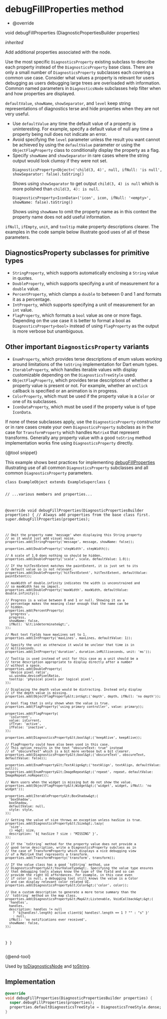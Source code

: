 


# debugFillProperties method







- @override

void debugFillProperties
(DiagnosticPropertiesBuilder properties)

_<span class="feature">inherited</span>_



<p>Add additional properties associated with the node.</p>
<p>Use the most specific <code>DiagnosticsProperty</code> existing subclass to describe
each property instead of the <code>DiagnosticsProperty</code> base class. There are
only a small number of <code>DiagnosticsProperty</code> subclasses each covering a
common use case. Consider what values a property is relevant for users
debugging as users debugging large trees are overloaded with information.
Common named parameters in <code>DiagnosticsNode</code> subclasses help filter when
and how properties are displayed.</p>
<p><code>defaultValue</code>, <code>showName</code>, <code>showSeparator</code>, and <code>level</code> keep string
representations of diagnostics terse and hide properties when they are not
very useful.</p>
<ul>
<li>Use <code>defaultValue</code> any time the default value of a property is
uninteresting. For example, specify a default value of null any time
a property being null does not indicate an error.</li>
<li>Avoid specifying the <code>level</code> parameter unless the result you want
cannot be achieved by using the <code>defaultValue</code> parameter or using
the <code>ObjectFlagProperty</code> class to conditionally display the property
as a flag.</li>
<li>Specify <code>showName</code> and <code>showSeparator</code> in rare cases where the string
output would look clumsy if they were not set.
<pre class="language-dart"><code class="language-dart">DiagnosticsProperty&lt;Object&gt;('child(3, 4)', null, ifNull: 'is null', showSeparator: false).toString()
</code></pre>
Shows using <code>showSeparator</code> to get output <code>child(3, 4) is null</code> which
is more polished than <code>child(3, 4): is null</code>.
<pre class="language-dart"><code class="language-dart">DiagnosticsProperty&lt;IconData&gt;('icon', icon, ifNull: '&lt;empty&gt;', showName: false).toString()
</code></pre>
Shows using <code>showName</code> to omit the property name as in this context the
property name does not add useful information.</li>
</ul>
<p><code>ifNull</code>, <code>ifEmpty</code>, <code>unit</code>, and <code>tooltip</code> make property
descriptions clearer. The examples in the code sample below illustrate
good uses of all of these parameters.</p>
<h2 id="diagnosticsproperty-subclasses-for-primitive-types">DiagnosticsProperty subclasses for primitive types</h2>
<ul>
<li><code>StringProperty</code>, which supports automatically enclosing a <code>String</code>
value in quotes.</li>
<li><code>DoubleProperty</code>, which supports specifying a unit of measurement for
a <code>double</code> value.</li>
<li><code>PercentProperty</code>, which clamps a <code>double</code> to between 0 and 1 and
formats it as a percentage.</li>
<li><code>IntProperty</code>, which supports specifying a unit of measurement for an
<code>int</code> value.</li>
<li><code>FlagProperty</code>, which formats a <code>bool</code> value as one or more flags.
Depending on the use case it is better to format a bool as
<code>DiagnosticsProperty&lt;bool&gt;</code> instead of using <code>FlagProperty</code> as the
output is more verbose but unambiguous.</li>
</ul>
<h2 id="other-important-diagnosticsproperty-variants">Other important <code>DiagnosticsProperty</code> variants</h2>
<ul>
<li><code>EnumProperty</code>, which provides terse descriptions of enum values
working around limitations of the <code>toString</code> implementation for Dart
enum types.</li>
<li><code>IterableProperty</code>, which handles iterable values with display
customizable depending on the <code>DiagnosticsTreeStyle</code> used.</li>
<li><code>ObjectFlagProperty</code>, which provides terse descriptions of whether a
property value is present or not. For example, whether an <code>onClick</code>
callback is specified or an animation is in progress.</li>
<li><code>ColorProperty</code>, which must be used if the property value is
a <code>Color</code> or one of its subclasses.</li>
<li><code>IconDataProperty</code>, which must be used if the property value
is of type <code>IconData</code>.</li>
</ul>
<p>If none of these subclasses apply, use the <code>DiagnosticsProperty</code>
constructor or in rare cases create your own <code>DiagnosticsProperty</code>
subclass as in the case for <code>TransformProperty</code> which handles <code>Matrix4</code>
that represent transforms. Generally any property value with a good
<code>toString</code> method implementation works fine using <code>DiagnosticsProperty</code>
directly.</p>
<p>{@tool snippet}</p>
<p>This example shows best practices for implementing <a href="../../zego_uikit_prebuilt_live_audio_room/ZegoStartInvitationButton/debugFillProperties.md">debugFillProperties</a>
illustrating use of all common <code>DiagnosticsProperty</code> subclasses and all
common <code>DiagnosticsProperty</code> parameters.</p>
<pre class="language-dart"><code class="language-dart">class ExampleObject extends ExampleSuperclass {

  // ...various members and properties...

  @override
  void debugFillProperties(DiagnosticPropertiesBuilder properties) {
    // Always add properties from the base class first.
    super.debugFillProperties(properties);

    // Omit the property name 'message' when displaying this String property
    // as it would just add visual noise.
    properties.add(StringProperty('message', message, showName: false));

    properties.add(DoubleProperty('stepWidth', stepWidth));

    // A scale of 1.0 does nothing so should be hidden.
    properties.add(DoubleProperty('scale', scale, defaultValue: 1.0));

    // If the hitTestExtent matches the paintExtent, it is just set to its
    // default value so is not relevant.
    properties.add(DoubleProperty('hitTestExtent', hitTestExtent, defaultValue: paintExtent));

    // maxWidth of double.infinity indicates the width is unconstrained and
    // so maxWidth has no impact.
    properties.add(DoubleProperty('maxWidth', maxWidth, defaultValue: double.infinity));

    // Progress is a value between 0 and 1 or null. Showing it as a
    // percentage makes the meaning clear enough that the name can be
    // hidden.
    properties.add(PercentProperty(
      'progress',
      progress,
      showName: false,
      ifNull: '&lt;indeterminate&gt;',
    ));

    // Most text fields have maxLines set to 1.
    properties.add(IntProperty('maxLines', maxLines, defaultValue: 1));

    // Specify the unit as otherwise it would be unclear that time is in
    // milliseconds.
    properties.add(IntProperty('duration', duration.inMilliseconds, unit: 'ms'));

    // Tooltip is used instead of unit for this case as a unit should be a
    // terse description appropriate to display directly after a number
    // without a space.
    properties.add(DoubleProperty(
      'device pixel ratio',
      ui.window.devicePixelRatio,
      tooltip: 'physical pixels per logical pixel',
    ));

    // Displaying the depth value would be distracting. Instead only display
    // if the depth value is missing.
    properties.add(ObjectFlagProperty&lt;int&gt;('depth', depth, ifNull: 'no depth'));

    // bool flag that is only shown when the value is true.
    properties.add(FlagProperty('using primary controller', value: primary));

    properties.add(FlagProperty(
      'isCurrent',
      value: isCurrent,
      ifTrue: 'active',
      ifFalse: 'inactive',
    ));

    properties.add(DiagnosticsProperty&lt;bool&gt;('keepAlive', keepAlive));

    // FlagProperty could have also been used in this case.
    // This option results in the text "obscureText: true" instead
    // of "obscureText" which is a bit more verbose but a bit clearer.
    properties.add(DiagnosticsProperty&lt;bool&gt;('obscureText', obscureText, defaultValue: false));

    properties.add(EnumProperty&lt;TextAlign&gt;('textAlign', textAlign, defaultValue: null));
    properties.add(EnumProperty&lt;ImageRepeat&gt;('repeat', repeat, defaultValue: ImageRepeat.noRepeat));

    // Warn users when the widget is missing but do not show the value.
    properties.add(ObjectFlagProperty&lt;Widget&gt;('widget', widget, ifNull: 'no widget'));

    properties.add(IterableProperty&lt;BoxShadow&gt;(
      'boxShadow',
      boxShadow,
      defaultValue: null,
      style: style,
    ));

    // Getting the value of size throws an exception unless hasSize is true.
    properties.add(DiagnosticsProperty&lt;Size&gt;.lazy(
      'size',
      () =&gt; size,
      description: '${ hasSize ? size : "MISSING" }',
    ));

    // If the `toString` method for the property value does not provide a
    // good terse description, write a DiagnosticsProperty subclass as in
    // the case of TransformProperty which displays a nice debugging view
    // of a Matrix4 that represents a transform.
    properties.add(TransformProperty('transform', transform));

    // If the value class has a good `toString` method, use
    // DiagnosticsProperty&lt;YourValueType&gt;. Specifying the value type ensures
    // that debugging tools always know the type of the field and so can
    // provide the right UI affordances. For example, in this case even
    // if color is null, a debugging tool still knows the value is a Color
    // and can display relevant color related UI.
    properties.add(DiagnosticsProperty&lt;Color&gt;('color', color));

    // Use a custom description to generate a more terse summary than the
    // `toString` method on the map class.
    properties.add(DiagnosticsProperty&lt;Map&lt;Listenable, VoidCallback&gt;&gt;(
      'handles',
      handles,
      description: handles != null
        ? '${handles!.length} active client${ handles!.length == 1 ? "" : "s" }'
        : null,
      ifNull: 'no notifications ever received',
      showName: false,
    ));
  }
}
</code></pre>
<p>{@end-tool}</p>
<p>Used by <a href="../../zego_uikit_prebuilt_live_audio_room/ZegoStartInvitationButton/toDiagnosticsNode.md">toDiagnosticsNode</a> and <a href="../../zego_uikit_prebuilt_live_audio_room/ZegoStartInvitationButton/toString.md">toString</a>.</p>



## Implementation

```dart
@override
void debugFillProperties(DiagnosticPropertiesBuilder properties) {
  super.debugFillProperties(properties);
  properties.defaultDiagnosticsTreeStyle = DiagnosticsTreeStyle.dense;
}
```







